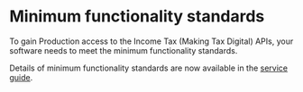 # Minimum functionality standards

To gain Production access to the Income Tax (Making Tax Digital) APIs, your software needs to meet the minimum functionality standards.

Details of minimum functionality standards are now available in the [service guide](https://developer.service.hmrc.gov.uk/guides/income-tax-mtd-end-to-end-service-guide/documentation/how-to-integrate.html#minimum-functionality-standards).